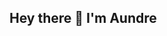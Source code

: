 <h2>Hey there 👋 I'm Aundre</h2>
<br/>

<!-- <div>
  <img src="https://github-readme-stats.vercel.app/api?username=aundre-barras&show_icons=true&theme=tokyonight"/>
  <img src="https://github-readme-stats.vercel.app/api/top-langs/?username=aundre-barras&layout=compact"/>
  <br/>
  <img src="http://github-readme-streak-stats.herokuapp.com?user=aundre-barras&theme=tokyonight&hide_border=true"/>
</div> -->

<!--
**aundre-barras/aundre-barras** is a ✨ _special_ ✨ repository because its `README.md` (this file) appears on your GitHub profile.

Here are some ideas to get you started:

- 🔭 I’m currently working on ...
- 🌱 I’m currently learning ...
- 👯 I’m looking to collaborate on ...
- 🤔 I’m looking for help with ...
- 💬 Ask me about ...
- 📫 How to reach me: ...
- 😄 Pronouns: ...
- ⚡ Fun fact: ...
-->
